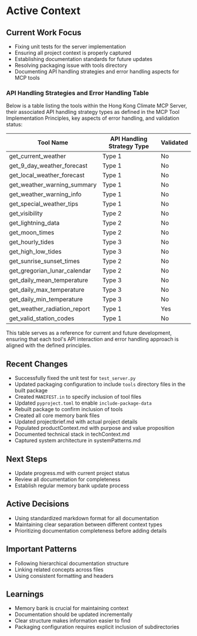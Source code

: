 # Active Context

## Current Work Focus
- Fixing unit tests for the server implementation
- Ensuring all project context is properly captured
- Establishing documentation standards for future updates
- Resolving packaging issue with tools directory
- Documenting API handling strategies and error handling aspects for MCP tools

### API Handling Strategies and Error Handling Table
Below is a table listing the tools within the Hong Kong Climate MCP Server, their associated API handling strategy types as defined in the MCP Tool Implementation Principles, key aspects of error handling, and validation status:

| Tool Name                       | API Handling Strategy Type                          | Validated |
|---------------------------------|----------------------------------------------------|-----------|
| get_current_weather            | Type 1 | No        |
| get_9_day_weather_forecast     | Type 1 | No        |
| get_local_weather_forecast     | Type 1 | No        |
| get_weather_warning_summary    | Type 1 | No        |
| get_weather_warning_info       | Type 1 | No        |
| get_special_weather_tips       | Type 1 | No        |
| get_visibility            | Type 2 | No        |
| get_lightning_data             | Type 2 | No        |
| get_moon_times                 | Type 2 | No        |
| get_hourly_tides               | Type 3 | No        |
| get_high_low_tides             | Type 3 | No        |
| get_sunrise_sunset_times       | Type 2 | No        |
| get_gregorian_lunar_calendar   | Type 2 | No        |
| get_daily_mean_temperature     | Type 3 | No        |
| get_daily_max_temperature      | Type 3 | No        |
| get_daily_min_temperature      | Type 3 | No        |
| get_weather_radiation_report   | Type 1 | Yes       |
| get_valid_station_codes        | Type 1 | No        |

This table serves as a reference for current and future development, ensuring that each tool's API interaction and error handling approach is aligned with the defined principles.

## Recent Changes
- Successfully fixed the unit test for `test_server.py`
- Updated packaging configuration to include `tools` directory files in the built package
- Created `MANIFEST.in` to specify inclusion of tool files
- Updated `pyproject.toml` to enable `include-package-data`
- Rebuilt package to confirm inclusion of tools
- Created all core memory bank files
- Updated projectbrief.md with actual project details
- Populated productContext.md with purpose and value proposition
- Documented technical stack in techContext.md
- Captured system architecture in systemPatterns.md

## Next Steps
- Update progress.md with current project status
- Review all documentation for completeness
- Establish regular memory bank update process

## Active Decisions
- Using standardized markdown format for all documentation
- Maintaining clear separation between different context types
- Prioritizing documentation completeness before adding details

## Important Patterns
- Following hierarchical documentation structure
- Linking related concepts across files
- Using consistent formatting and headers

## Learnings
- Memory bank is crucial for maintaining context
- Documentation should be updated incrementally
- Clear structure makes information easier to find
- Packaging configuration requires explicit inclusion of subdirectories
